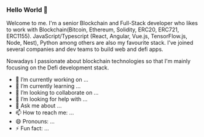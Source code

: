 ### Hello World 👋

Welcome to me. I'm a senior Blockchain and Full-Stack developer who likes to work with Blockchain(Bitcoin, Ethereum, Solidity, ERC20, ERC721, ERC1155).
JavaScript/Typescript (React, Angular, Vue.js, TensorFlow.js, Node, Nest), Python among others are also my favourite stack. I’ve joined several companies and dev teams to build web and defi apps.

Nowadays I passionate about blockchain technologies so that I'm mainly focusing on the Defi development stack.

- 🔭 I’m currently working on ...
- 🌱 I’m currently learning ...
- 👯 I’m looking to collaborate on ...
- 🤔 I’m looking for help with ...
- 💬 Ask me about ...
- 📫 How to reach me: ...
- 😄 Pronouns: ...
- ⚡ Fun fact: ...

